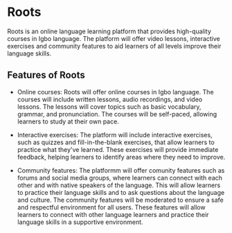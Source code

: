 # Roots
Roots is an online language learning platform that provides high-quality courses in Igbo language.
The platform will offer video lessons, interactive exercises and community features to aid learners of all levels improve their language skills.

## Features of Roots

- Online courses: 
Roots will offer online courses in Igbo language. The courses will include written lessons, audio recordings, and video lessons. 
The lessons will cover topics such as basic vocabulary, grammar, and pronunciation. The courses will be self-paced, allowing learners to study at their own pace.

- Interactive exercises: 
The platform will include interactive exercises, such as quizzes and fill-in-the-blank exercises, that allow learners to practice what they've learned. 
These exercises will provide immediate feedback, helping learners to identify areas where they need to improve.

- Community features: 
The platformm will offer comunity features such as forums and social media groups, where learners can connect with each other and with native speakers of the language. This will allow learners to practice their language skills and to ask questions about the language and culture. 
The community features will be moderated to ensure a safe and respectful environment for all users. These features will allow learners to connect with other language learners and practice their language skills in a supportive environment.


